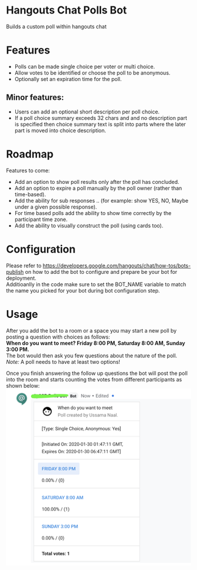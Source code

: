 # Hangouts Chat Polls Bot
Builds a custom poll within hangouts chat

# Features
 - Polls can be made single choice per voter or multi choice.
 - Allow votes to be identified or choose the poll to be anonymous.
 - Optionally set an expiration time for the poll.

## Minor features:
 - Users can add an optional short description per poll choice.
 - If a poll choice summary exceeds 32 chars and and no description part is specified then choice summary text is split into parts where the later part is moved into choice description.  

# Roadmap
Features to come:
 - Add an option to show poll results only after the poll has concluded.
 - Add an option to expire a poll manually by the poll owner (rather than time-based).
 - Add the ability for sub responses .. (for example: show YES, NO, Maybe under a given possible response).
 - For time based polls add the ability to show time correctly by the participant time zone.
 - Add the ability to visually construct the poll (using cards too).

# Configuration
Please refer to https://developers.google.com/hangouts/chat/how-tos/bots-publish on how to add the bot to configure and prepare be your bot for deployment.  
Additioanlly in the code make sure to set the BOT_NAME variable to match the name you picked for your bot during bot configuration step.

# Usage
After you add the bot to a room or a space you may start a new poll by posting a question with choices as follows:  
**When do you want to meet? Friday 8:00 PM, Saturday 8:00 AM, Sunday 3:00 PM.**  
The bot would then ask you few questions about the nature of the poll.  
_Note:_ A poll needs to have at least two options!  

Once you finish answering the follow up questions the bot will post the poll into the room and starts counting the votes from different participants as shown below:  
![](./misc/card.png)
